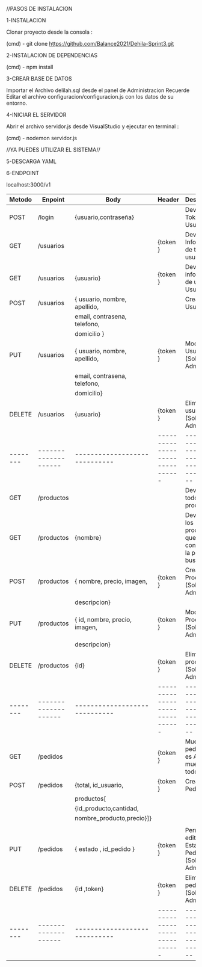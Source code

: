 //PASOS DE INSTALACION 

1-INSTALACION

Clonar proyecto desde la consola :

(cmd) - git clone https://github.com/Balance2021/Dehila-Sprint3.git

2-INSTALACION DE DEPENDENCIAS

(cmd) - npm install

3-CREAR BASE DE DATOS

Importar el Archivo delilah.sql desde el panel de Administracion
Recuerde Editar el archivo configuracion/configuracion.js con los datos de su entorno.

4-INICIAR EL SERVIDOR

Abrir el archivo servidor.js desde VisualStudio y ejecutar en terminal :

(cmd) - nodemon servidor.js

//YA PUEDES UTILIZAR EL SISTEMA//

5-DESCARGA YAML

6-ENDPOINT

localhost:3000/v1

| Metodo |       Enpoint      |           Body	        	|           Header	        	|                  Descripcion                           |
|--------|--------------------|-----------------------------|-------------------------------|--------------------------------------------------------|
|  POST  | /login             |{usuario,contraseña}		    |                   		    | Devuelve el Token del Usuario                          |
|   GET  | /usuarios          |                   		    |           {token }    		| Devuelve Informacion de todos los usuarios             |
|   GET  | /usuarios          |{usuario}    				|           {token }    		| Devuelve informacion de un Usuario 					 |
|  POST  | /usuarios          |{ usuario, nombre, apellido, |                   		    | Crea un Usuario                                        |
|		 |					  |	email, contrasena, telefono,|                   		    |                                                        |
|		 |					  | domicilio  }          		|                   		    |					                                     |
|   PUT  | /usuarios          |{ usuario, nombre, apellido, |           {token }    		| Modifica un Usuario                   (Solo Admin)     |
|        | 				      |	email, contrasena, telefono,|                   		    |                                                        |
|		 |					  | domicilio}          		|                   		    |                                                        |
| DELETE | /usuarios          |{usuario}    				|           {token }    		| Elimina un usuario                    (Solo Admin)     |
|--------|--------------------|-----------------------------|-------------------------------|--------------------------------------------------------|
|   GET  | /productos         |                      	    |                        	    | Devuelve todos los productos                           |
|   GET  | /productos         | {nombre}               	    |                   		    | Devuelve los productos que contengan la palabra buscada|
|  POST  | /productos         |{ nombre, precio, imagen,    |           {token }    		| Crea un Producto                      (Solo Admin)     |
|		 |					  |	descripcion}                |                   		    |                                                        |
|  PUT   | /productos         |{ id, nombre, precio, imagen,|           {token }    		| Modifica un Producto                   (Solo Admin)    |
|		 |					  |	descripcion}                |                   		    |                                                        |
| DELETE | /productos         |{id}	                  	    |           {token }    		| Elimina un producto                   (Solo Admin)     |
|--------|--------------------|-----------------------------|-------------------------------|--------------------------------------------------------|
|  GET   | /pedidos           |                      	    |           {token }    		| Muestra pedidos (si es Admin muestra todos )		     |
|  POST  | /pedidos      	  |{total, id_usuario,          |           {token }    		| Crea un Pedido                                         |
|		 |					  | productos[                  |                   		    |                                                        |
|		 |					  |{id_producto,cantidad,       |                   		    |                                                        |
|		 |					  | nombre_producto,precio}]}   |                   		    |                                                        |
|		 |				 	  |             				|                   		    |                                                        |
|  PUT   | /pedidos			  |{ estado , id_pedido }       |           {token }    		| Permite editar el Estado del Pedido   (Solo Admin)     |
| DELETE | /pedidos           |{id ,token}	        	    |           {token }    		| Elimina un pedido                     (Solo Admin)     |
|--------|--------------------|-----------------------------|-------------------------------|--------------------------------------------------------|


